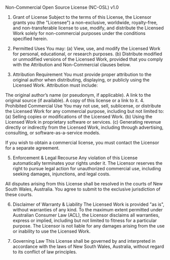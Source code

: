 Non-Commercial Open Source License (NC-OSL) v1.0
1. Grant of License
Subject to the terms of this License, the Licensor grants you (the "Licensee") a non-exclusive, worldwide, royalty-free, and non-transferable license to use, modify, and distribute the Licensed Work solely for non-commercial purposes under the conditions specified herein.

2. Permitted Uses
You may:
(a) View, use, and modify the Licensed Work for personal, educational, or research purposes.
(b) Distribute modified or unmodified versions of the Licensed Work, provided that you comply with the Attribution and Non-Commercial clauses below.

3. Attribution Requirement
You must provide proper attribution to the original author when distributing, displaying, or publicly using the Licensed Work. Attribution must include:

The original author’s name (or pseudonym, if applicable).
A link to the original source (if available).
A copy of this license or a link to it.
4. Prohibited Commercial Use
You may not use, sell, sublicense, or distribute the Licensed Work for any commercial purpose, including but not limited to:
(a) Selling copies or modifications of the Licensed Work.
(b) Using the Licensed Work in proprietary software or services.
(c) Generating revenue directly or indirectly from the Licensed Work, including through advertising, consulting, or software-as-a-service models.

If you wish to obtain a commercial license, you must contact the Licensor for a separate agreement.

5. Enforcement & Legal Recourse
Any violation of this License automatically terminates your rights under it. The Licensor reserves the right to pursue legal action for unauthorized commercial use, including seeking damages, injunctions, and legal costs.

All disputes arising from this License shall be resolved in the courts of New South Wales, Australia. You agree to submit to the exclusive jurisdiction of these courts.

6. Disclaimer of Warranty & Liability
The Licensed Work is provided "as is", without warranties of any kind. To the maximum extent permitted under Australian Consumer Law (ACL), the Licensor disclaims all warranties, express or implied, including but not limited to fitness for a particular purpose. The Licensor is not liable for any damages arising from the use or inability to use the Licensed Work.

7. Governing Law
This License shall be governed by and interpreted in accordance with the laws of New South Wales, Australia, without regard to its conflict of law principles.


